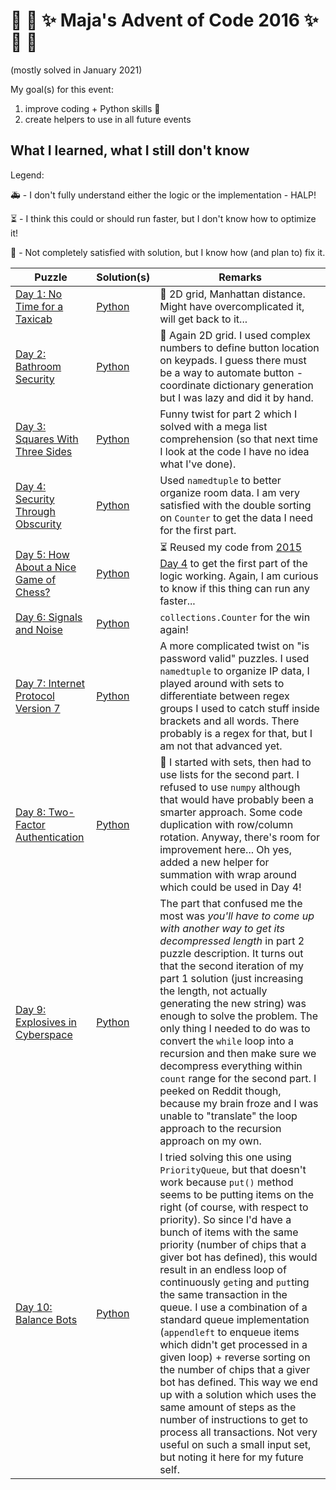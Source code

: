 # :christmas_tree: :snake: :sparkles: Maja's Advent of Code 2016 :sparkles: :snake: :christmas_tree:

(mostly solved in January 2021)

My goal(s) for this event:

1. improve coding + Python skills :snake:
1. create helpers to use in all future events

## What I learned, what I still don't know

Legend:

:ambulance: - I don't fully understand either the logic or the implementation - HALP!

:hourglass_flowing_sand: - I think this could or should run faster, but I don't know how to optimize it!

:hammer: - Not completely satisfied with solution, but I know how (and plan to) fix it.

Puzzle | Solution(s) | Remarks |
---    |---    |----
[Day 1: No Time for a Taxicab](https://adventofcode.com/2016/day/1) | [Python](python/01.py) | :hammer: 2D grid, Manhattan distance. Might have overcomplicated it, will get back to it...
[Day 2: Bathroom Security](https://adventofcode.com/2016/day/2) | [Python](python/02.py) | :hammer: Again 2D grid. I used complex numbers to define button location on keypads. I guess there must be a way to automate button - coordinate dictionary generation but I was lazy and did it by hand.
[Day 3: Squares With Three Sides](https://adventofcode.com/2016/day/3) | [Python](python/03.py) | Funny twist for part 2 which I solved with a mega list comprehension (so that next time I look at the code I have no idea what I've done).
[Day 4: Security Through Obscurity](https://adventofcode.com/2016/day/4) | [Python](python/04.py) | Used `namedtuple` to better organize room data. I am very satisfied with the double sorting on `Counter` to get the data I need for the first part.
[Day 5: How About a Nice Game of Chess?](https://adventofcode.com/2016/day/5) | [Python](python/05.py) | :hourglass_flowing_sand: Reused my code from [2015 Day 4](https://adventofcode.com/2015/day/4) to get the first part of the logic working. Again, I am curious to know if this thing can run any faster...
[Day 6: Signals and Noise](https://adventofcode.com/2016/day/6) | [Python](python/06.py) | `collections.Counter` for the win again!
[Day 7: Internet Protocol Version 7](https://adventofcode.com/2016/day/7) | [Python](python/07.py) | A more complicated twist on "is password valid" puzzles. I used `namedtuple` to organize IP data, I played around with sets to differentiate between regex groups I used to catch stuff inside brackets and all words. There probably is a regex for that, but I am not that advanced yet.
[Day 8: Two-Factor Authentication](https://adventofcode.com/2016/day/8) | [Python](python/08.py) | :hammer: I started with sets, then had to use lists for the second part. I refused to use `numpy` although that would have probably been a smarter approach. Some code duplication with row/column rotation. Anyway, there's room for improvement here... Oh yes, added a new helper for summation with wrap around which could be used in Day 4!
[Day 9: Explosives in Cyberspace](https://adventofcode.com/2016/day/9) | [Python](python/09.py) | The part that confused me the most was _you'll have to come up with another way to get its decompressed length_ in part 2 puzzle description. It turns out that the second iteration of my part 1 solution (just increasing the length, not actually generating the new string) was enough to solve the problem. The only thing I needed to do was to convert the `while` loop into a recursion and then make sure we decompress everything within `count` range for the second part. I peeked on Reddit though, because my brain froze and I was unable to "translate" the loop approach to the recursion approach on my own.
[Day 10: Balance Bots](https://adventofcode.com/2016/day/10) | [Python](python/10.py) | I tried solving this one using `PriorityQueue`, but that doesn't work because `put()` method seems to be putting items on the right (of course, with respect to priority). So since I'd have a bunch of items with the same priority (number of chips that a giver bot has defined), this would result in an endless loop of continuously `get`ing and `put`ting the same transaction in the queue. I use a combination of a standard queue implementation (`appendleft` to enqueue items which didn't get processed in a given loop) + reverse sorting on the number of chips that a giver bot has defined. This way we end up with a solution which uses the same amount of steps as the number of instructions to get to process all transactions. Not very useful on such a small input set, but noting it here for my future self.
